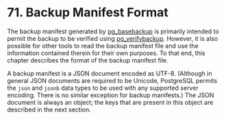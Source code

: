 # 71. Backup Manifest Format

The backup manifest generated by [pg\_basebackup](https://www.postgresql.org/docs/13/app-pgbasebackup.html) is primarily intended to permit the backup to be verified using [pg\_verifybackup](https://www.postgresql.org/docs/13/app-pgverifybackup.html). However, it is also possible for other tools to read the backup manifest file and use the information contained therein for their own purposes. To that end, this chapter describes the format of the backup manifest file.

A backup manifest is a JSON document encoded as UTF-8. (Although in general JSON documents are required to be Unicode, PostgreSQL permits the `json` and `jsonb` data types to be used with any supported server encoding. There is no similar exception for backup manifests.) The JSON document is always an object; the keys that are present in this object are described in the next section.
